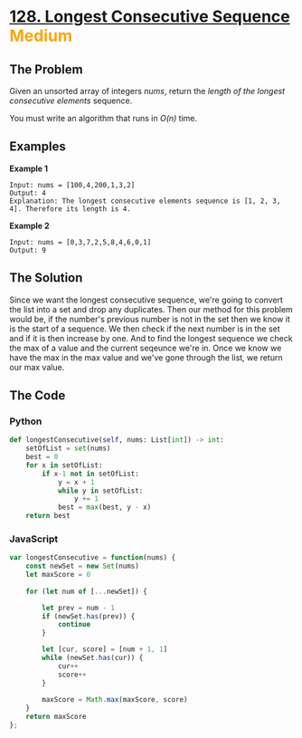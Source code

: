 # [128. Longest Consecutive Sequence](https://leetcode.com/problems/longest-consecutive-sequence/) <span style="color:orange">Medium</span>

## **The Problem**
Given an unsorted array of integers *nums*, return the *length of the longest consecutive elements* sequence.

You must write an algorithm that runs in *O(n)* time.

## **Examples**
**Example 1**

```
Input: nums = [100,4,200,1,3,2]
Output: 4
Explanation: The longest consecutive elements sequence is [1, 2, 3, 4]. Therefore its length is 4.
```

**Example 2**

```
Input: nums = [0,3,7,2,5,8,4,6,0,1]
Output: 9
```

## **The Solution**
Since we want the longest consecutive sequence, we're going to convert the list into a set and drop any duplicates. Then our method for this problem would be, if the number's previous number is not in the set then we know it is the start of a sequence. We then check if the next number is in the set and if it is then increase by one. And to find the longest sequence we check the max of a value and the current seqeunce we're in. Once we know we have the max in the max value and we've gone through the list, we return our max value.

## **The Code**
### Python
```python
def longestConsecutive(self, nums: List[int]) -> int:
    setOfList = set(nums)
    best = 0
    for x in setOfList:
        if x-1 not in setOfList:
            y = x + 1
            while y in setOfList:
                y += 1
            best = max(best, y - x)
    return best
```
### JavaScript
```JavaScript
var longestConsecutive = function(nums) {
    const newSet = new Set(nums)
    let maxScore = 0
    
    for (let num of [...newSet]) {

        let prev = num - 1
        if (newSet.has(prev)) {
            continue
        }

        let [cur, score] = [num + 1, 1]
        while (newSet.has(cur)) {
            cur++
            score++
        }
        
        maxScore = Math.max(maxScore, score)
    }
    return maxScore
};

```